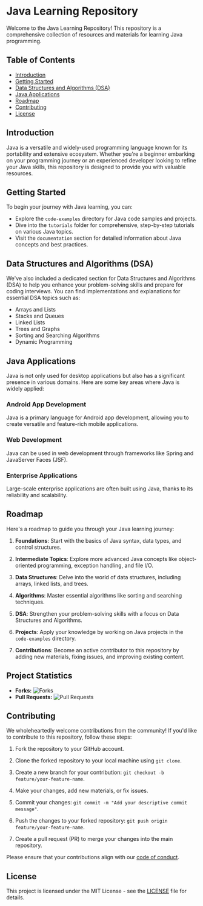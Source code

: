 # Java Learning Repository

Welcome to the Java Learning Repository! This repository is a comprehensive collection of resources and materials for learning Java programming.

## Table of Contents

- [Introduction](#introduction)
- [Getting Started](#getting-started)
- [Data Structures and Algorithms (DSA)](#data-structures-and-algorithms-dsa)
- [Java Applications](#java-applications)
- [Roadmap](#roadmap)
- [Contributing](#contributing)
- [License](#license)

## Introduction

Java is a versatile and widely-used programming language known for its portability and extensive ecosystem. Whether you're a beginner embarking on your programming journey or an experienced developer looking to refine your Java skills, this repository is designed to provide you with valuable resources.

## Getting Started

To begin your journey with Java learning, you can:

- Explore the `code-examples` directory for Java code samples and projects.
- Dive into the `tutorials` folder for comprehensive, step-by-step tutorials on various Java topics.
- Visit the `documentation` section for detailed information about Java concepts and best practices.

## Data Structures and Algorithms (DSA)

We've also included a dedicated section for Data Structures and Algorithms (DSA) to help you enhance your problem-solving skills and prepare for coding interviews. You can find implementations and explanations for essential DSA topics such as:

- Arrays and Lists
- Stacks and Queues
- Linked Lists
- Trees and Graphs
- Sorting and Searching Algorithms
- Dynamic Programming

## Java Applications

Java is not only used for desktop applications but also has a significant presence in various domains. Here are some key areas where Java is widely applied:

### Android App Development

Java is a primary language for Android app development, allowing you to create versatile and feature-rich mobile applications.

### Web Development

Java can be used in web development through frameworks like Spring and JavaServer Faces (JSF).

### Enterprise Applications

Large-scale enterprise applications are often built using Java, thanks to its reliability and scalability.

## Roadmap

Here's a roadmap to guide you through your Java learning journey:

1. **Foundations**: Start with the basics of Java syntax, data types, and control structures.

2. **Intermediate Topics**: Explore more advanced Java concepts like object-oriented programming, exception handling, and file I/O.

3. **Data Structures**: Delve into the world of data structures, including arrays, linked lists, and trees.

4. **Algorithms**: Master essential algorithms like sorting and searching techniques.

5. **DSA**: Strengthen your problem-solving skills with a focus on Data Structures and Algorithms.

6. **Projects**: Apply your knowledge by working on Java projects in the `code-examples` directory.

7. **Contributions**: Become an active contributor to this repository by adding new materials, fixing issues, and improving existing content.

## Project Statistics

- **Forks:** ![Forks](https://img.shields.io/github/forks/your-username/your-repository?style=social)
- **Pull Requests:** ![Pull Requests](https://img.shields.io/github/issues-pr/your-username/your-repository?style=social)

## Contributing

We wholeheartedly welcome contributions from the community! If you'd like to contribute to this repository, follow these steps:

1. Fork the repository to your GitHub account.

2. Clone the forked repository to your local machine using `git clone`.

3. Create a new branch for your contribution: `git checkout -b feature/your-feature-name`.

4. Make your changes, add new materials, or fix issues.

5. Commit your changes: `git commit -m "Add your descriptive commit message"`.

6. Push the changes to your forked repository: `git push origin feature/your-feature-name`.

7. Create a pull request (PR) to merge your changes into the main repository.

Please ensure that your contributions align with our [code of conduct](CODE_OF_CONDUCT.md).

## License

This project is licensed under the MIT License - see the [LICENSE](LICENSE) file for details.
